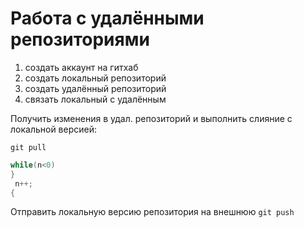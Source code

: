 # Работа с удалёнными репозиториями 
1. создать аккаунт на гитхаб
2. создать локальный репозиторий
3. создать удалённый репозиторий
4. связать локальный с удалённым

Получить изменения в удал. репозиторий и выполнить слияние с локальной версией:
```
git pull
```
```c#
while(n<0)
}
 n++;
{
```
Отправить локальную версию репозитория на внешнюю `git push`
